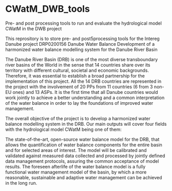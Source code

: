 # CWatM_DWB_tools
Pre- and post processing tools to run and evaluate the hydrological model CWatM in the DWB project

This reprository is to store pre- and post5processing tools for the 
Intereg Danube project
DRP0200156
Danube Water Balance
Development of a harmonized water balance
modelling system for the Danube River Basin

The Danube River Basin (DRB) is one of the most diverse transboundary river basins of the World in the sense that 14
countries share over its territory with different cultural, societal and economic backgrounds.
Therefore, it was essential to establish a broad partnership for the implementation of this project. All
the 14 DRB countries are represented in the project with the involvement of 20 PPs from 11 countries
(6 from 3 non-EU ones) and 13 ASPs. It is the first time that all Danube countries would work jointly
to achieve a better understanding and a common interpretation of the water balance in order to lay
the foundations of improved water management.

The overall objective of the project is to develop a harmonized water balance modelling system in
the DRB. Our main outputs will cover four fields with the hydrological model CWatM being one of them:

The state-of-the-art, open-source water balance model for the DRB, that allows the quantification
of water balance components for the entire basin and for selected areas of interest. The model will
be calibrated and validated against measured data collected and processed by jointly defined data
management protocols, assuring the common acceptance of model results. The foreseen afterlife of
the water balance model is a fully functional water management model of the basin, by which a more
reasonable, sustainable and adaptive water management can be achieved in the long run.
